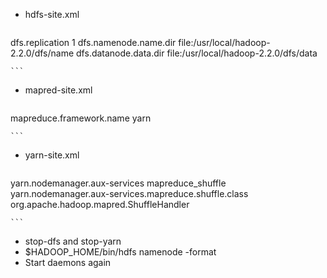 * hdfs-site.xml

	```		
<configuration>
	<property>
		<name>dfs.replication</name>
		<value>1</value>
	</property>
	<property>
   		<name>dfs.namenode.name.dir</name>
   		<value>file:/usr/local/hadoop-2.2.0/dfs/name</value>
 	</property>
 	<property>
   		<name>dfs.datanode.data.dir</name>
   		<value>file:/usr/local/hadoop-2.2.0/dfs/data</value>
 	</property>
</configuration>
	
	```
	
* mapred-site.xml

	```		
<configuration>
    <property>
        <name>mapreduce.framework.name</name>
        <value>yarn</value>
    </property>
</configuration>
	
	```
* yarn-site.xml

	```		
<configuration>
    <property>
        <name>yarn.nodemanager.aux-services</name>
        <value>mapreduce_shuffle</value>
    </property>
    <property>
        <name>yarn.nodemanager.aux-services.mapreduce.shuffle.class</name>
        <value>org.apache.hadoop.mapred.ShuffleHandler</value>
    </property>
</configuration>
	
	```
	
* stop-dfs and stop-yarn
* $HADOOP_HOME/bin/hdfs namenode -format
* Start daemons again
